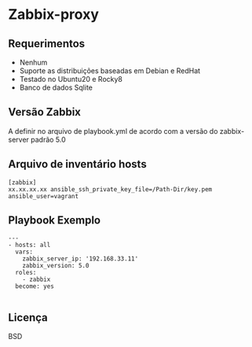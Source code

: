 Zabbix-proxy 
=========

Requerimentos
------------
- Nenhum
- Suporte as distribuições baseadas em Debian e RedHat
- Testado no Ubuntu20 e Rocky8 
- Banco de dados Sqlite

Versão Zabbix
--------------
A definir no arquivo de playbook.yml de acordo com a versão do zabbix-server padrão 5.0 

Arquivo de inventário hosts
--------------
```
[zabbix]
xx.xx.xx.xx ansible_ssh_private_key_file=/Path-Dir/key.pem ansible_user=vagrant
```

Playbook Exemplo
----------------
```
---
- hosts: all
  vars:
    zabbix_server_ip: '192.168.33.11'
    zabbix_version: 5.0
  roles:
    - zabbix
  become: yes
  
```
Licença
-------

BSD
